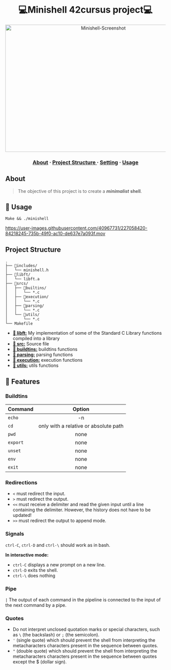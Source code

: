 <h1 align="center">
	💻Minishell
 42cursus project💻
</h1>



<p align="center">
<img align="center" alt="Minishell-Screenshot" src="https://user-images.githubusercontent.com/40967731/227051424-76741d01-f6d1-44ee-b574-bc6daff62ba0.png" width="600" height="400">
</p>

<h3 align="center">
	<a href="#about">About</a>
	<span> · </span>
	<a href="#projetstructure"> Project Structure </a>
	<span> · </span>
	<a href="#setting">Setting</a>
	<span> · </span>
	<a href="#usage">Usage</a>
</h3>

<h2 id="about">
About
</h2>

> The objective of this project is to create a ***minimalist*** **shell**.

<h2 id="usage">
🔨 Usage
</h2>

```shell
Make && ./minishell
```

https://user-images.githubusercontent.com/40967731/227058420-84218245-735b-49f0-ac10-de637e7a093f.mov

<h2 id="projetstructure">
Project Structure
</h2>

```
.
├── 📁includes/
│   └── minishell.h
├── 📁libft/
│   └── libft.a
├── 📁srcs/
│   ├── 📁builtins/
│   │   └── *.c
│   ├── 📁execution/
│   │   └── *.c
│   ├── 📁parsing/
│   │   └── *.c
│   └── 📁utils/
│       └── *.c
└── Makefile
```


* [**📂 libft:**](libft/) My implementation of some of the Standard C Library functions compiled into a library
* [**📂 src:**](src/) Source file
* [**📂 buildtins:**](src/buildtins/) buildtins functions
* [**📂 parsing:**](src/parsing/) parsing functions
* [**📂 execution:**](src/execution/) execution functions
* [**📂 utils:**](src/utils/) utils functions

<h2 id="setting">
📖 Features
</h2>

<h3>
Buildtins
</h3>

| Command           | Option        |
| ------------- |:-------------:|
| `echo`         | -n     |
| `cd`           | only with a relative or absolute path     |
| `pwd`           | none    |
| `export`           | none  |
| `unset`           | none |
| `env`           | none    |
| `exit`           | none    |

<h3>
Redirections
</h3>

- `<` must redirect the input.
- `>` must redirect the output.
- `<<` must receive a delimiter and read the given input until a line
containing the delimiter. However, the history does not have to be updated!
- `>>` must redirect the output to append mode.

<h3>
Signals
</h3>

`ctrl-C`, `ctrl-D` and `ctrl-\` should work as in bash.

**In interactive mode:**
- `ctrl-C` displays a new prompt on a new line.
- `ctrl-D` exits the shell.
- `ctrl-\` does nothing

<h3>
Pipe
</h3>

`|` The output of each command in the pipeline is connected to the input of the next command by a pipe.

<h3>
Quotes
</h3>

- Do not interpret unclosed quotation marks or special characters, such as `\` (the backslash) or `;` (the semicolon).
- `'` (single quote) which should prevent the shell from interpreting the metacharacters characters present in the sequence between quotes.
- `"` (double quote) which should prevent the shell from interpreting the metacharacters characters present in the sequence between quotes except the $ (dollar sign).

